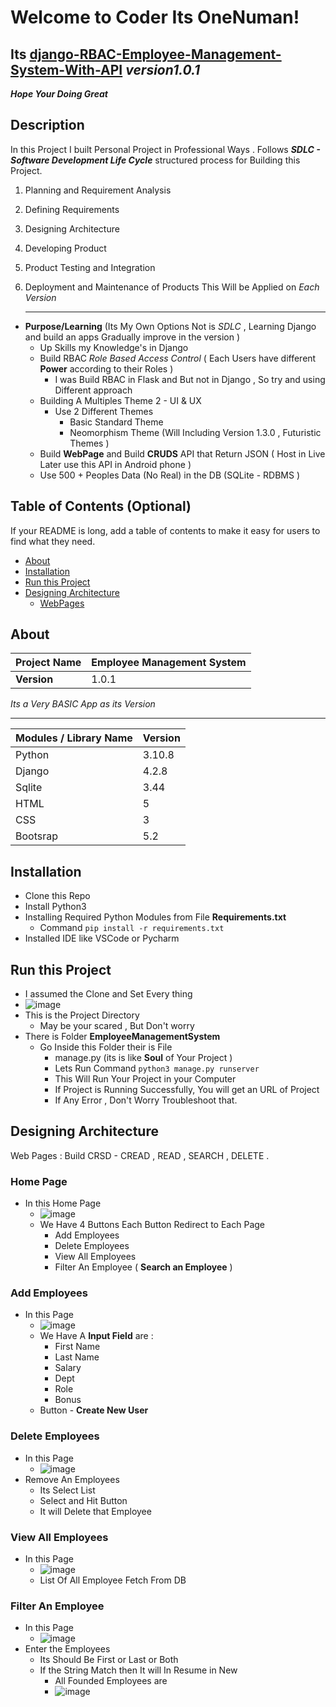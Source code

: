 # Welcome to Coder Its OneNuman!
## Its [django-RBAC-Employee-Management-System-With-API](https://github.com/one-numan/django-RBAC-Employee-Management-System-With-API) *version1.0.1*
 ***Hope Your Doing Great*** 


## Description

In this Project I built Personal Project in Professional Ways .
Follows ***SDLC - Software Development Life Cycle*** structured process for Building this Project.

 1. Planning and Requirement Analysis
 2. Defining Requirements
 3. Designing Architecture
 4. Developing Product
 5. Product Testing and Integration
 6. Deployment and Maintenance of Products
This Will be Applied on *Each Version*   

	___
 -  **Purpose/Learning** (Its My Own Options Not is *SDLC* , Learning Django and  build an apps Gradually improve in the version )
	- Up Skills my  Knowledge's in Django 
	- Build RBAC *Role Based Access Control* ( Each Users have  different **Power** according to their Roles )
		- I was Build RBAC in Flask and But not in Django , So try and using Different approach 
	- Building A Multiples Theme 2  - UI & UX
		- Use 2 Different Themes
			- Basic Standard Theme 
			- Neomorphism Theme (Will Including Version 1.3.0 , Futuristic Themes )
	-  Build **WebPage** and Build **CRUDS** API that Return JSON ( Host in Live Later use this API in Android phone )
	- Use 500 + Peoples Data (No Real) in the DB (SQLite - RDBMS )


## Table of Contents (Optional)

If your README is long, add a table of contents to make it easy for users to find what they need.
- [About](#about)
-  [Installation](#installation)
- [Run this Project](#run)
- [Designing Architecture](#pages)
	- [WebPages](#pages)

## About 
| Project Name |  Employee Management System |
|--|--|
| **Version** | 1.0.1 |
*Its a Very BASIC App as its Version*

----
|Modules / Library Name  | Version  |
|--|--|
|  Python | 3.10.8 |
| Django | 4.2.8 |
|Sqlite | 3.44 |
|HTML | 5|
|CSS | 3|
|Bootsrap | 5.2 |

 
## Installation

- Clone this Repo
- Install Python3
- Installing Required Python Modules from File **Requirements.txt**
	- Command `pip install -r requirements.txt` 
- Installed IDE like VSCode or Pycharm 


## Run this Project
- I assumed the Clone and Set Every thing
- ![image](https://github.com/one-numan/django-RBAC-Employee-Management-System-With-API/assets/48924562/09925aac-f20c-4d49-a66e-70993612b894)
- This is the Project Directory 
	- May be your scared , But Don't worry
- There is Folder **EmployeeManagementSystem** 
	- Go Inside this Folder their is File
		- manage.py (its is like **Soul**  of Your Project )
		- Lets Run Command `python3 manage.py runserver`
		- This Will Run Your Project in your Computer 
		- If Project is Running Successfully, You will get an URL of Project
		- If Any Error , Don't Worry Troubleshoot that.

 ## Designing Architecture
 <a name='pages'></a>
Web Pages :  Build CRSD - CREAD , READ , SEARCH , DELETE .
 ### Home Page
- In this Home Page
	- ![image](https://github.com/one-numan/django-RBAC-Employee-Management-System-With-API/assets/48924562/fa6f5538-21dc-4030-b39c-2d3aa13d9bf0)
	- We Have 4 Buttons Each Button Redirect to Each Page
		- Add Employees
		- Delete Employees
		- View All Employees
		- Filter An Employee ( **Search an Employee** )

### Add Employees
- In this Page
	- ![image](https://github.com/one-numan/django-RBAC-Employee-Management-System-With-API/assets/48924562/db8803b6-2ac2-4516-b392-799de3d4ffe6)
	- We Have A **Input Field** are :
		- First Name
		- Last Name
		- Salary
		- Dept
		- Role
		- Bonus
	- Button - **Create New User**

### Delete Employees
- In this Page
	- ![image](https://github.com/one-numan/django-RBAC-Employee-Management-System-With-API/assets/48924562/2e251fe9-135c-4454-990a-f867d5066acc)
- Remove An Employees 
	- Its Select List  
	- Select and Hit Button
	- It will Delete that Employee

 ### View All Employees
 - In this Page
	 - ![image](https://github.com/one-numan/django-RBAC-Employee-Management-System-With-API/assets/48924562/234b0add-1968-4ebe-8273-d86e6a102ddb)
	 - List Of All Employee Fetch From DB
	 
### Filter An Employee
- In this Page
	- ![image](https://github.com/one-numan/django-RBAC-Employee-Management-System-With-API/assets/48924562/0af49a55-18bf-4d21-913e-a1f48d21f439)
- Enter the Employees
	- Its Should Be First or Last or Both
	- If the String Match then It will In Resume in New
		- All Founded Employees are
		- ![image](https://github.com/one-numan/django-RBAC-Employee-Management-System-With-API/assets/48924562/cce30f4f-0784-46f3-8383-498dd6e2839e)
